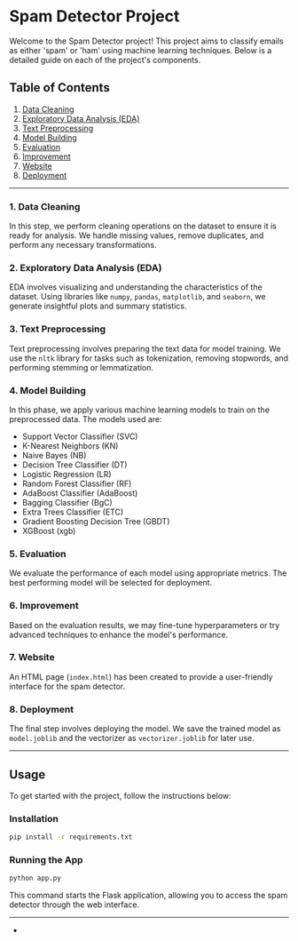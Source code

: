 # Spam Detector Project

Welcome to the Spam Detector project! This project aims to classify emails as either 'spam' or 'ham' using machine learning techniques. Below is a detailed guide on each of the project's components.

## Table of Contents

1. [Data Cleaning](#1-data-cleaning)
2. [Exploratory Data Analysis (EDA)](#2-eda)
3. [Text Preprocessing](#3-text-preprocessing)
4. [Model Building](#4-model-building)
5. [Evaluation](#5-evaluation)
6. [Improvement](#6-improvement)
7. [Website](#7-website)
8. [Deployment](#8-deployment)

---

### 1. Data Cleaning

In this step, we perform cleaning operations on the dataset to ensure it is ready for analysis. We handle missing values, remove duplicates, and perform any necessary transformations.

### 2. Exploratory Data Analysis (EDA)

EDA involves visualizing and understanding the characteristics of the dataset. Using libraries like `numpy`, `pandas`, `matplotlib`, and `seaborn`, we generate insightful plots and summary statistics.

### 3. Text Preprocessing

Text preprocessing involves preparing the text data for model training. We use the `nltk` library for tasks such as tokenization, removing stopwords, and performing stemming or lemmatization.

### 4. Model Building

In this phase, we apply various machine learning models to train on the preprocessed data. The models used are:
- Support Vector Classifier (SVC)
- K-Nearest Neighbors (KN)
- Naive Bayes (NB)
- Decision Tree Classifier (DT)
- Logistic Regression (LR)
- Random Forest Classifier (RF)
- AdaBoost Classifier (AdaBoost)
- Bagging Classifier (BgC)
- Extra Trees Classifier (ETC)
- Gradient Boosting Decision Tree (GBDT)
- XGBoost (xgb)

### 5. Evaluation

We evaluate the performance of each model using appropriate metrics. The best performing model will be selected for deployment.

### 6. Improvement

Based on the evaluation results, we may fine-tune hyperparameters or try advanced techniques to enhance the model's performance.

### 7. Website

An HTML page (`index.html`) has been created to provide a user-friendly interface for the spam detector.

### 8. Deployment

The final step involves deploying the model. We save the trained model as `model.joblib` and the vectorizer as `vectorizer.joblib` for later use.

---

## Usage

To get started with the project, follow the instructions below:

### Installation

```bash
pip install -r requirements.txt
```

### Running the App

```bash
python app.py
```

This command starts the Flask application, allowing you to access the spam detector through the web interface.

---

-
